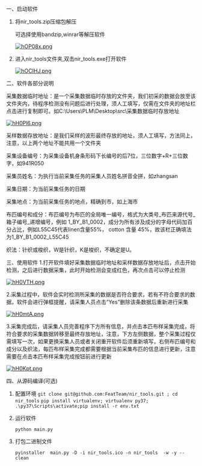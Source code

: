 一、启动软件

1. 将nir_tools.zip压缩包解压

   可选择使用bandzip,winrar等解压软件

   [![hOP08x.png](https://z3.ax1x.com/2021/09/09/hOP08x.png)](https://imgtu.com/i/hOP08x)

2. 进入nir_tools文件夹,双击nir_tools.exe打开软件

   [![hOCIHJ.png](https://z3.ax1x.com/2021/09/09/hOCIHJ.png)](https://imgtu.com/i/hOCIHJ)

二、软件各部分说明

采集数据临时地址：是一个采集数据临时存放的文件夹，我们初采的数据会放至该文件夹内，待程序检测没有问题后进行处理，须人工填写，仅需在文件夹的地址栏点击进行复制即可。如C:\Users\PLM\Desktop\src\采集数据临时存放地址

[![hH0Pl6.png](https://z3.ax1x.com/2021/09/08/hH0Pl6.png)](https://imgtu.com/i/hH0Pl6)


采样数据存放地址：是我们采样的波形最终存放的地址，须人工填写，方法同上，注意，以上两个地址不能共用一个文件夹


采集设备编号：为采集设备机身条形码下长编号的后7位，三位数字+R+三位数字，如941R050


采集员姓名：为执行当前采集任务的采集人员姓名拼音全拼，如zhangsan


采集日期：为当前采集任务的日期


采集地点：为当前采集任务的地点，精确到市，如上海市


布匹编号和成分：布匹编号为布匹的全局唯一编号，格式为大类号_布匹来源代号_箱子编号_递增编号，例如 1_BY_B1_0002，成分为所有涉及成分的字母代码加百分占比，例如L55C45代表linen含量55%， cotton 含量 45%，故该栏正确填法为1_BY_B1_0002_L55C45


织法：针织或梭织，W是针织，K是梭织，不确定是U。

三、使用软件
1.打开软件填好采集数据临时地址和采样数据存放地址后，点击开始检测，之后进行数据采集，此时开始检测会变成红色，再次点击可以停止检测

[![hH0VTH.png](https://z3.ax1x.com/2021/09/08/hH0VTH.png)](https://imgtu.com/i/hH0VTH)


2.采集过程中，软件会实时检测所采集的数据是否符合要求，若有不符合要求的数据，软件会进行弹框提醒，请采集人员点击“Yes”删除该条数据后重新进行采集


[![hH0mtA.png](https://z3.ax1x.com/2021/09/08/hH0mtA.png)](https://imgtu.com/i/hH0mtA)


3.采集完成后，请采集人员完善程序下方所有信息，并点击本匹布样采集完成，将符合要求的采集数据转移至最终存放地址，注意，下方左侧数据，整个采集过程仅需填写一次，如果更换采集人员或者关闭重开软件后须重新填写，右侧布匹编号和成分以及织法，每匹布样采集完成都需要根据当前采集布匹的信息进行更新，注意需要在点击本匹布样采集完成按钮前进行更新

[![hH0Kpt.png](https://z3.ax1x.com/2021/09/08/hH0Kpt.png)](https://imgtu.com/i/hH0Kpt)



四、从源码编译(可选)

1. 配置环境
   `git clone git@github.com:FeatTeam/nir_tools.git ; cd nir_tools`
   `pip install virtualenv; virtualenv py37; .\py37\Scripts\activate;pip install -r env.txt `

2. 运行软件

   `python main.py`

3. 打包二进制文件

   `pyinstaller  main.py -D -i nir_tools.ico -n nir_tools  -w -y --clean`